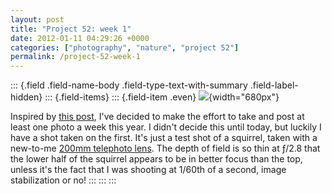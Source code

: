 ```yaml
---
layout: post
title: "Project 52: week 1"
date: 2012-01-11 04:29:26 +0000
categories: ["photography", "nature", "project 52"]
permalink: /project-52-week-1
---
```

::: {.field .field-name-body .field-type-text-with-summary .field-label-hidden}
::: {.field-items}
::: {.field-item .even}
![](http://reluctanthacker.rollett.org/sites/default/files/images/P52_2012_wk1.jpg){width="680px"}

Inspired by [this
post](http://brightcloudyday.wordpress.com/2012/01/07/project-52-week-1/),
I\'ve decided to make the effort to take and post at least one photo a
week this year. I didn\'t decide this until today, but luckily I have a
shot taken on the first. It\'s just a test shot of a squirrel, taken
with a new-to-me [200mm telephoto
lens](http://www.amazon.com/gp/product/B0013HAC0C?ie=UTF8&tag=thereluhack-20&linkCode=shr&camp=213733&creative=393177&creativeASIN=B0013HAC0C&ref_=pd_sim_p_28).
The depth of field is so thin at ƒ/2.8 that the lower half of the
squirrel appears to be in better focus than the top, unless it\'s the
fact that I was shooting at 1/60th of a second, image stabilization or
no!
:::
:::
:::

